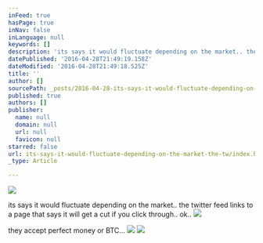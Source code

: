 ```yaml
---
inFeed: true
hasPage: true
inNav: false
inLanguage: null
keywords: []
description: 'its says it would fluctuate depending on the market.. the twitter feed links to a page that says it will get a cut if you click through.. ok.. '
datePublished: '2016-04-28T21:49:19.158Z'
dateModified: '2016-04-28T21:49:18.525Z'
title: ''
author: []
sourcePath: _posts/2016-04-28-its-says-it-would-fluctuate-depending-on-the-market-the-tw.md
published: true
authors: []
publisher:
  name: null
  domain: null
  url: null
  favicon: null
starred: false
url: its-says-it-would-fluctuate-depending-on-the-market-the-tw/index.html
_type: Article

---
```

![](https://the-grid-user-content.s3-us-west-2.amazonaws.com/fee88872-dce3-47db-b2cb-204d76b73f61.png)

its says it would fluctuate depending on the market.. the twitter feed links to a page that says it will get a cut if you click through.. ok.. ![](https://the-grid-user-content.s3-us-west-2.amazonaws.com/549beeb6-fa32-41a5-93b6-244241aae68a.png)

they accept perfect money or BTC...
![](https://the-grid-user-content.s3-us-west-2.amazonaws.com/f96f73ee-e9e7-47d0-bbfd-6e1d6602fbf3.png)
![](https://the-grid-user-content.s3-us-west-2.amazonaws.com/9d714792-06da-45ac-8f7f-72ee48493e30.png)
